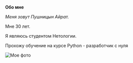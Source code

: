 **Обо мне**

_Меня зовут Пушницын Айрат._

Мне 30 лет.

Я являюсь студентом Нетологии.

Прохожу обучение на курсе Python - разработчик с нуля

![Мое фото](file:///C:/Users/Ryze/Desktop/Мусор/UEzR3X1jQMs.jpg)